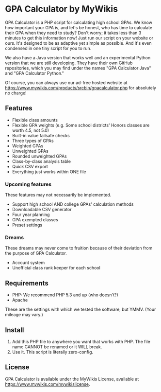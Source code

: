 # GPA Calculator by MyWikis
GPA Calculator is a PHP script for calculating high school GPAs. We know how important your GPA is, and let's be honest, who has time to calculate their GPA when they need to study? Don't worry; it takes less than 3 minutes to get this information now! Just run our script on your website or ours. It's designed to be as adaptive yet simple as possible. And it's even condensed in one tiny script for you to run.

We also have a Java version that works well and an experimental Python version that we are still developing. They have their own GitHub repositories, which you may find under the names "GPA Calculator Java" and "GPA Calculator Python."

Of course, you can always use our ad-free hosted website at https://www.mywikis.com/products/srcbin/gpacalculator.php for absolutely no charge!

## Features
* Flexible class amounts
* Flexible GPA weights (e.g. Some school districts' Honors classes are worth 4.5, not 5.0)
* Built-in value failsafe checks
* Three types of GPAs
 * Weighted GPAs
 * Unweighted GPAs
 * Rounded unweighted GPAs
* Class-by-class analysis table
* Quick CSV export
* Everything just works within ONE file

### Upcoming features
These features may not necessarily be implemented.
* Support high school AND college GPAs' calculation methods
* Downloadable CSV generator
* Four year planning
* GPA exempted classes
* Preset settings

### Dreams
These dreams may never come to fruition because of their deviation from the purpose of GPA Calculator.
* Account system
* Unofficial class rank keeper for each school

## Requirements
* PHP: We recommend PHP 5.3 and up (who doesn't?)
* Apache

These are the settings with which we tested the software, but YMMV. (Your mileage may vary.)

## Install
1. Add this PHP file to anywhere you want that works with PHP. The file name CANNOT be renamed or it WILL break.
2. Use it. This script is literally zero-config.

## License
GPA Calculator is available under the MyWikis License, available at https://www.mywikis.com/mywikislicense.
